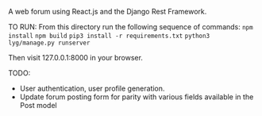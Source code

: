 A web forum using React.js and the Django Rest Framework.

TO RUN: From this directory run the following sequence of commands:
`npm install`
`npm build`
`pip3 install -r requirements.txt`
`python3 lyg/manage.py runserver`

Then visit 127.0.0.1:8000 in your browser.

TODO:
- User authentication, user profile generation.
- Update forum posting form for parity with various fields available in the Post model
